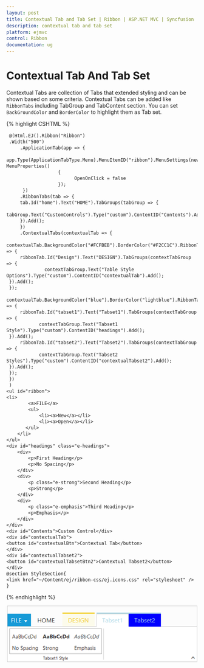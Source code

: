 ```yaml
---
layout: post
title: Contextual Tab and Tab Set | Ribbon | ASP.NET MVC | Syncfusion
description: contextual tab and tab set
platform: ejmvc
control: Ribbon
documentation: ug
---
```


# Contextual Tab And Tab Set

Contextual Tabs are collection of Tabs that extended styling and can be shown based on some criteria. Contextual Tabs can be added like `RibbonTabs` including TabGroup and TabContent section. You can set `BackGroundColor` and `BorderColor` to highlight them as Tab set.

{% highlight CSHTML %}

     @(Html.EJ().Ribbon("Ribbon")
     .Width("500")
         .ApplicationTab(app => {
                 app.Type(ApplicationTabType.Menu).MenuItemID("ribbon").MenuSettings(new MenuProperties()
                       {
                             OpenOnClick = false
                       });
          })
         .RibbonTabs(tab => {
         tab.Id("home").Text("HOME").TabGroups(tabGroup => {
                 tabGroup.Text("CustomControls").Type("custom").ContentID("Contents").Add();
         }).Add();
         })
         .ContextualTabs(contextualTab => {
         contextualTab.BackgroundColor("#FCFBEB").BorderColor("#F2CC1C").RibbonTabs(ribbonTab => {
         ribbonTab.Id("Design").Text("DESIGN").TabGroups(contextTabGroup => {
                  contextTabGroup.Text("Table Style Options").Type("custom").ContentID("contextualTab").Add();
     }).Add();
     });
         contextualTab.BackgroundColor("blue").BorderColor("lightblue").RibbonTabs(ribbonTab => {
         ribbonTab.Id("tabset1").Text("Tabset1").TabGroups(contextTabGroup => {
                contextTabGroup.Text("Tabset1 Style").Type("custom").ContentID("headings").Add();
     }).Add();
         ribbonTab.Id("tabset2").Text("Tabset2").TabGroups(contextTabGroup => {
                contextTabGroup.Text("Tabset2 Styles").Type("custom").ContentID("contextualTabset2").Add();
     }).Add();
     });
     })
     )
    <ul id="ribbon">
    <li>
            <a>FILE</a>
            <ul>
                <li><a>New</a></li>
                <li><a>Open</a></li>
           </ul>
        </li>
    </ul>
    <div id="headings" class="e-headings">
        <div>
            <p>First Heading</p>
            <p>No Spacing</p>
        </div>
        <div>
            <p class="e-strong">Second Heading</p>
            <p>Strong</p>
        </div>
        <div>
            <p class="e-emphasis">Third Heading</p>
            <p>Emphasis</p>
        </div>
    </div>
    <div id="Contents">Custom Control</div>
    <div id="contextualTab">
    <button id="contextualBtn">Contextual Tab</button>
    </div>
    <div id="contextualTabset2">
    <button id="contextualTabsetBtn2">Contextual Tabset2</button>
    </div>
    @section StyleSection{
    <link href="~/Content/ej/ribbon-css/ej.icons.css" rel="stylesheet" />
    }

{% endhighlight  %}

![](Contextual-Tab-and-Tab-Set_images/Contextual-Tab-and-Tab-Set_img1.png)





